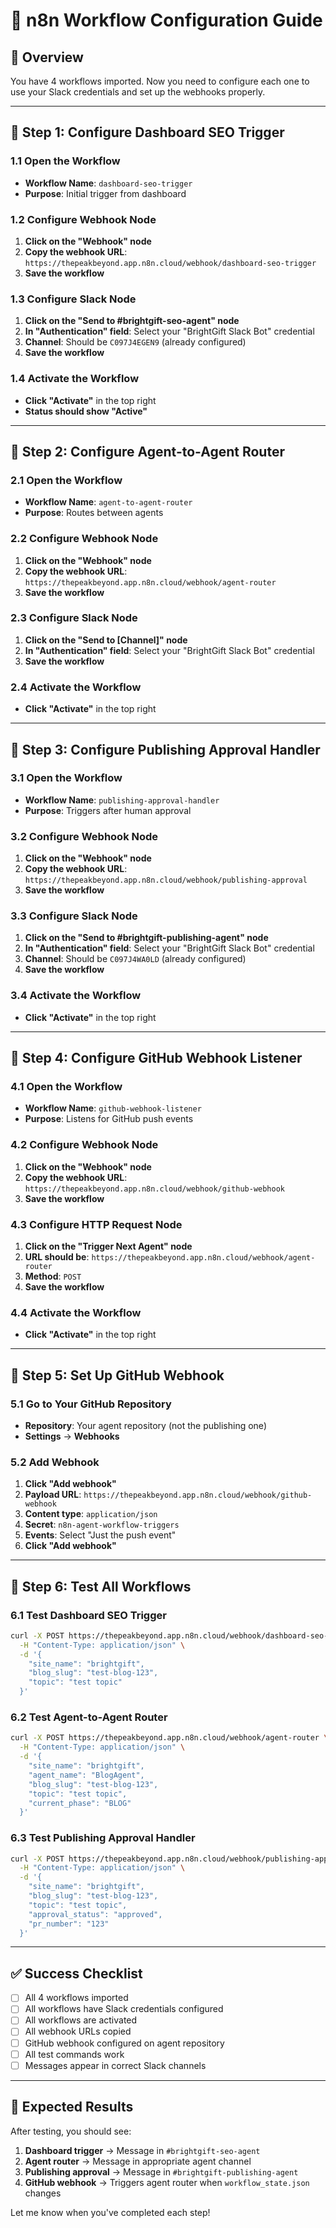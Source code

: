 # 🔧 n8n Workflow Configuration Guide

## 🎯 Overview
You have 4 workflows imported. Now you need to configure each one to use your Slack credentials and set up the webhooks properly.

---

## 🔧 Step 1: Configure Dashboard SEO Trigger

### **1.1 Open the Workflow**
- **Workflow Name**: `dashboard-seo-trigger`
- **Purpose**: Initial trigger from dashboard

### **1.2 Configure Webhook Node**
1. **Click on the "Webhook" node**
2. **Copy the webhook URL**: `https://thepeakbeyond.app.n8n.cloud/webhook/dashboard-seo-trigger`
3. **Save the workflow**

### **1.3 Configure Slack Node**
1. **Click on the "Send to #brightgift-seo-agent" node**
2. **In "Authentication" field**: Select your "BrightGift Slack Bot" credential
3. **Channel**: Should be `C097J4EGEN9` (already configured)
4. **Save the workflow**

### **1.4 Activate the Workflow**
- **Click "Activate"** in the top right
- **Status should show "Active"**

---

## 🔧 Step 2: Configure Agent-to-Agent Router

### **2.1 Open the Workflow**
- **Workflow Name**: `agent-to-agent-router`
- **Purpose**: Routes between agents

### **2.2 Configure Webhook Node**
1. **Click on the "Webhook" node**
2. **Copy the webhook URL**: `https://thepeakbeyond.app.n8n.cloud/webhook/agent-router`
3. **Save the workflow**

### **2.3 Configure Slack Node**
1. **Click on the "Send to [Channel]" node**
2. **In "Authentication" field**: Select your "BrightGift Slack Bot" credential
3. **Save the workflow**

### **2.4 Activate the Workflow**
- **Click "Activate"** in the top right

---

## 🔧 Step 3: Configure Publishing Approval Handler

### **3.1 Open the Workflow**
- **Workflow Name**: `publishing-approval-handler`
- **Purpose**: Triggers after human approval

### **3.2 Configure Webhook Node**
1. **Click on the "Webhook" node**
2. **Copy the webhook URL**: `https://thepeakbeyond.app.n8n.cloud/webhook/publishing-approval`
3. **Save the workflow**

### **3.3 Configure Slack Node**
1. **Click on the "Send to #brightgift-publishing-agent" node**
2. **In "Authentication" field**: Select your "BrightGift Slack Bot" credential
3. **Channel**: Should be `C097J4WA0LD` (already configured)
4. **Save the workflow**

### **3.4 Activate the Workflow**
- **Click "Activate"** in the top right

---

## 🔧 Step 4: Configure GitHub Webhook Listener

### **4.1 Open the Workflow**
- **Workflow Name**: `github-webhook-listener`
- **Purpose**: Listens for GitHub push events

### **4.2 Configure Webhook Node**
1. **Click on the "Webhook" node**
2. **Copy the webhook URL**: `https://thepeakbeyond.app.n8n.cloud/webhook/github-webhook`
3. **Save the workflow**

### **4.3 Configure HTTP Request Node**
1. **Click on the "Trigger Next Agent" node**
2. **URL should be**: `https://thepeakbeyond.app.n8n.cloud/webhook/agent-router`
3. **Method**: `POST`
4. **Save the workflow**

### **4.4 Activate the Workflow**
- **Click "Activate"** in the top right

---

## 🔧 Step 5: Set Up GitHub Webhook

### **5.1 Go to Your GitHub Repository**
- **Repository**: Your agent repository (not the publishing one)
- **Settings** → **Webhooks**

### **5.2 Add Webhook**
1. **Click "Add webhook"**
2. **Payload URL**: `https://thepeakbeyond.app.n8n.cloud/webhook/github-webhook`
3. **Content type**: `application/json`
4. **Secret**: `n8n-agent-workflow-triggers`
5. **Events**: Select "Just the push event"
6. **Click "Add webhook"**

---

## 🔧 Step 6: Test All Workflows

### **6.1 Test Dashboard SEO Trigger**
```bash
curl -X POST https://thepeakbeyond.app.n8n.cloud/webhook/dashboard-seo-trigger \
  -H "Content-Type: application/json" \
  -d '{
    "site_name": "brightgift",
    "blog_slug": "test-blog-123",
    "topic": "test topic"
  }'
```

### **6.2 Test Agent-to-Agent Router**
```bash
curl -X POST https://thepeakbeyond.app.n8n.cloud/webhook/agent-router \
  -H "Content-Type: application/json" \
  -d '{
    "site_name": "brightgift",
    "agent_name": "BlogAgent",
    "blog_slug": "test-blog-123",
    "topic": "test topic",
    "current_phase": "BLOG"
  }'
```

### **6.3 Test Publishing Approval Handler**
```bash
curl -X POST https://thepeakbeyond.app.n8n.cloud/webhook/publishing-approval \
  -H "Content-Type: application/json" \
  -d '{
    "site_name": "brightgift",
    "blog_slug": "test-blog-123",
    "topic": "test topic",
    "approval_status": "approved",
    "pr_number": "123"
  }'
```

---

## ✅ Success Checklist

- [ ] All 4 workflows imported
- [ ] All workflows have Slack credentials configured
- [ ] All workflows are activated
- [ ] All webhook URLs copied
- [ ] GitHub webhook configured on agent repository
- [ ] All test commands work
- [ ] Messages appear in correct Slack channels

---

## 🎯 Expected Results

After testing, you should see:
1. **Dashboard trigger** → Message in `#brightgift-seo-agent`
2. **Agent router** → Message in appropriate agent channel
3. **Publishing approval** → Message in `#brightgift-publishing-agent`
4. **GitHub webhook** → Triggers agent router when `workflow_state.json` changes

Let me know when you've completed each step! 